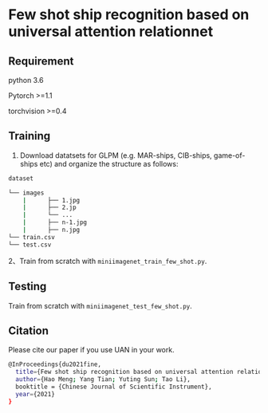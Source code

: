# Few shot ship recognition based on universal attention relationnet
## Requirement
python 3.6

Pytorch >=1.1

torchvision >=0.4

## Training

1. Download datatsets for GLPM (e.g. MAR-ships, CIB-ships, game-of-ships etc) and organize the structure as follows:
```bash
dataset

└── images
    |      ├── 1.jpg    
    |      ├── 2.jp
    |      └── ...    
    |      ├── n-1.jpg
    |      ├── n.jpg
└── train.csv
└── test.csv
```
2、Train from scratch with `miniimagenet_train_few_shot.py`.

## Testing

Train from scratch with `miniimagenet_test_few_shot.py`.


## Citation
Please cite our paper if you use UAN in your work.
```bash
@InProceedings{du2021fine,
  title={Few shot ship recognition based on universal attention relationnet},
  author={Hao Meng; Yang Tian; Yuting Sun; Tao Li},
  booktitle = {Chinese Journal of Scientific Instrument},
  year={2021}
}
```

